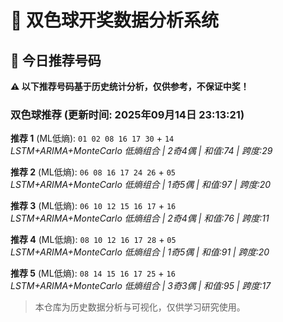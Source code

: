 # 🎯 双色球开奖数据分析系统

<!-- BEGIN:recommendations -->
## 🎯 今日推荐号码

**⚠️ 以下推荐号码基于历史统计分析，仅供参考，不保证中奖！**

### 双色球推荐 (更新时间: 2025年09月14日 23:13:21)

**推荐 1** (ML低熵): `01 02 08 16 17 30` + `14`  
*LSTM+ARIMA+MonteCarlo 低熵组合 | 2奇4偶 | 和值:74 | 跨度:29*

**推荐 2** (ML低熵): `06 08 16 17 24 26` + `05`  
*LSTM+ARIMA+MonteCarlo 低熵组合 | 1奇5偶 | 和值:97 | 跨度:20*

**推荐 3** (ML低熵): `06 10 12 15 16 17` + `16`  
*LSTM+ARIMA+MonteCarlo 低熵组合 | 2奇4偶 | 和值:76 | 跨度:11*

**推荐 4** (ML低熵): `08 10 12 16 17 28` + `05`  
*LSTM+ARIMA+MonteCarlo 低熵组合 | 1奇5偶 | 和值:91 | 跨度:20*

**推荐 5** (ML低熵): `08 14 15 16 17 25` + `16`  
*LSTM+ARIMA+MonteCarlo 低熵组合 | 3奇3偶 | 和值:95 | 跨度:17*

<!-- END:recommendations -->

































> 本仓库为历史数据分析与可视化，仅供学习研究使用。
